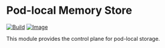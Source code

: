# Pod-local Memory Store

[![Build](https://img.shields.io/github/actions/workflow/status/atomix/atomix/build-and-test-stores-pod-memory.yml?style=for-the-badge)](https://github.com/atomix/atomix/actions/workflows/build-and-test-stores-pod-memory.yml)
[![Image](https://img.shields.io/docker/v/atomix/pod-memory-controller?label=image&style=for-the-badge)](https://hub.docker.com/repository/docker/atomix/pod-memory-controller)

This module provides the control plane for pod-local storage.
